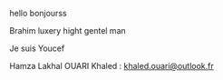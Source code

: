 hello
bonjourss

Brahim luxery hight gentel man

Je suis Youcef

Hamza Lakhal 
OUARI Khaled : khaled.ouari@outlook.fr



